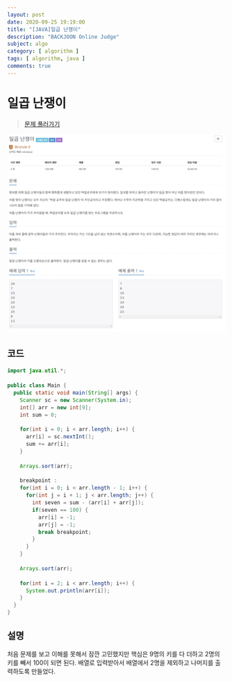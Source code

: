 ```yaml
---
layout: post
date: 2020-09-25 19:19:00
title: "[JAVA]일곱 난쟁이"
description: "BACKJOON Online Judge"
subject: algo
category: [ algorithm ]
tags: [ algorithm, java ]
comments: true
---
```


# 일곱 난쟁이

> [문제 풀러가기](https://acmicpc.net/problem/2309)

![2309](/assets/img/algo/2309.png)

## 코드

```java
import java.util.*;

public class Main {
  public static void main(String[] args) {
    Scanner sc = new Scanner(System.in);
    int[] arr = new int[9];
    int sum = 0;

    for(int i = 0; i < arr.length; i++) {
      arr[i] = sc.nextInt();
      sum += arr[i];
    }

    Arrays.sort(arr);

    breakpoint :
    for(int i = 0; i < arr.length - 1; i++) {
      for(int j = i + 1; j < arr.length; j++) {
        int seven = sum - (arr[i] + arr[j]);
        if(seven == 100) {
          arr[i] = -1;
          arr[j] = -1;
          break breakpoint;
        }
      }
    }

    Arrays.sort(arr);

    for(int i = 2; i < arr.length; i++) {
      System.out.println(arr[i]);
    }
  }
}
```

## 설명

처음 문제를 보고 이해를 못해서 잠깐 고민했지만 핵심은 9명의 키를 다 더하고 2명의 키를 빼서 100이 되면 된다. 배열로 입력받아서 배열에서 2명을 제외하고 나머지를 출력하도록 만들었다.
